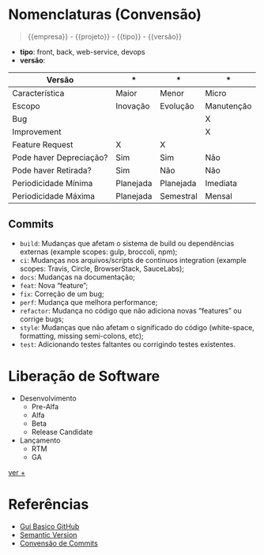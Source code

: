 # Nomenclaturas (Convensão)

> {{empresa}} - {{projeto}} - {{tipo}} - {{versão}}

- **tipo**: front, back, web-service, devops
- **versão**:

| Versão                                            | *         | *         | *         |
|---                                                |---        |---        |---        |
|Característica	                                    |Maior	    |Menor	    |Micro  	  |
|Escopo	                                            |Inovação	  |Evolução	  |Manutenção	|
|Bug                                                |	          |           | X	        |
|Improvement			                                  |           |           | X         |	
|Feature Request	                                  | X	        | X         |           |		
|Pode haver Depreciação?	                          | Sim       | Sim       | Não       |	
|Pode haver Retirada?	                              | Sim       | Não       | Não       |	
|Periodicidade Mínima	                              | Planejada	| Planejada	| Imediata	|
|Periodicidade Máxima	                              | Planejada	| Semestral	| Mensal    |


## Commits

- `build`: Mudanças que afetam o sistema de build ou dependências externas (example scopes: gulp, broccoli, npm);
- `ci`: Mudanças nos arquivos/scripts de continuos integration (example scopes: Travis, Circle, BrowserStack, SauceLabs);
- `docs`: Mudanças na documentação;
- `feat`: Nova “feature”;
- `fix`: Correção de um bug;
- `perf`: Mudança que melhora performance;
- `refactor`: Mudança no código que não adiciona novas “features” ou corrige bugs;
- `style`: Mudanças que não afetam o significado do código (white-space, formatting, missing semi-colons, etc);
- `test`: Adicionando testes faltantes ou corrigindo testes existentes.

# Liberação de Software
- Desenvolvimento
  - Pre-Alfa
  - Alfa
  - Beta
  - Release Candidate
- Lançamento
  - RTM
  - GA

[ver +](https://pt.wikipedia.org/wiki/Ciclo_de_vida_de_libera%C3%A7%C3%A3o_de_software)

# Referências
- [Gui Basico GitHub](https://medium.com/enext-ideas/convens%C3%A3o-de-nomenclatura-no-bitbucket-github-dad1acb0b026)
- [Semantic Version](https://semver.org/)
- [Convensão de Commits](https://www.conventionalcommits.org/en/v1.0.0/#summary)
